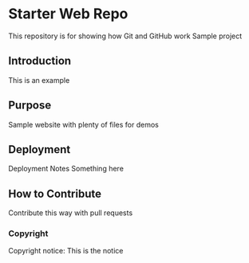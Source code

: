 # Starter Web Repo

This repository is for showing how Git and GitHub work
Sample project

## Introduction

This is an example

## Purpose

Sample website with plenty of files for demos

## Deployment

Deployment Notes
Something here

## How to Contribute
Contribute this way with pull requests

### Copyright
Copyright notice: This is the notice